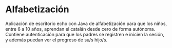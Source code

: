 # Alfabetización
Aplicación de escritorio echo con Java de alfabetización para que los niños, entre 6 a 10 años, aprendan el catalán desde cero de forma autónoma.
Contiene autenticación para que los padres se registren e inicien la sesión, y además puedan ver el progreso de su/s hijo/s.
